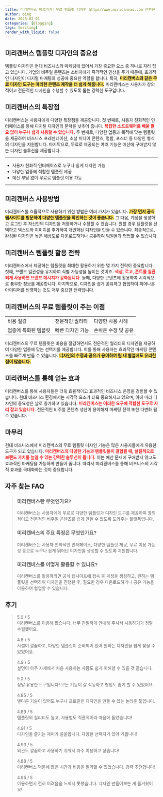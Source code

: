 ```yaml
---
title: 미리캔버스 바로가기ㅣ무료 템플릿 디자인 https//www.miricanvas.com 간편한 사용
author: bing
date: 2025-02-01
categories: [Blogging]
tags: [writing]
render_with_liquid: false
---
```



<h2 id='미리캔버스 템플릿 디자인의 중요성'>미리캔버스 템플릿 디자인의 중요성</h2>

<p>템플릿 디자인은 현대 비즈니스와 마케팅에 있어서 가장 중요한 요소 중 하나로 자리 잡고 있습니다. 기업의 비주얼 콘텐츠는 소비자에게 즉각적인 인상을 주기 때문에, 효과적인 디자인이 디지털 마케팅의 성공에 중요한 역할을 합니다. 특히, <b><span style="background-color: #ffe066;">미리캔버스와 같은 무료 디자인 도구는 이러한 콘텐츠 제작을 더 쉽게 해줍니다.</span></b> 미리캔버스는 사용자가 창의적이고 전문적인 디자인을 수행할 수 있도록 돕는 강력한 도구입니다.</p>

<h2 id='미리캔버스의 특장점'>미리캔버스의 특장점</h2>

<p>미리캔버스는 사용자에게 다양한 특장점을 제공합니다. 첫 번째로, 사용자 친화적인 인터페이스를 통해 디지털 디자인의 문턱을 낮추어 줍니다. <b><span style="color: #ee2323;">복잡한 소프트웨어를 배울 필요 없이 누구나 쉽게 사용할 수 있습니다.</span></b> 두 번째로, 다양한 업종과 목적에 맞는 템플릿을 제공하여 비즈니스 프레젠테이션, 소셜 미디어 콘텐츠, 명함, 포스터 등 다양한 형식의 디자인을 지원합니다. 마지막으로, 무료로 제공되는 여러 기능은 예산에 구애받지 않는 디자인 솔루션을 제공합니다.</p>

<hr />

<ul>
    <li>사용자 친화적 인터페이스로 누구나 쉽게 디자인 가능</li>
    <li>다양한 업종에 적합한 템플릿 제공</li>
    <li>예산 부담 없이 무료로 템플릿 이용 가능</li>
</ul>

<hr />

<h2 id='미리캔버스 사용방법'>미리캔버스 사용방법</h2>

<p>미리캔버스를 효율적으로 사용하기 위한 방법은 여러 가지가 있습니다. <b><span style="background-color: #ffe066;">가장 먼저 공식 웹사이트를 방문하여 다양한 템플릿을 확인하는 것이 좋습니다.</span></b> 그 다음, 계정을 생성하고 로그인 후 자신만의 디자인을 저장하거나 수정할 수 있습니다. 원할 경우 템플릿을 선택하고 텍스트와 이미지를 추가하여 개인화된 디자인을 만들 수 있습니다. 최종적으로, 완성된 디자인은 높은 해상도로 다운로드하거나 공유하여 팀원들과 협업할 수 있습니다.</p>

<h2 id='미리캔버스 템플릿 활용 전략'>미리캔버스 템플릿 활용 전략</h2>

<p>미리캔버스에서 제공하는 템플릿을 최대한 활용하기 위한 몇 가지 전략이 중요합니다. 첫째, 브랜드 일관성을 유지하여 식별 가능성을 높이는 것이죠. <b><span style="color: #ee2323;">색상, 로고, 폰트를 일관되게 사용하면 브랜드 메시지가 강화됩니다.</span></b> 둘째, 다양한 콘텐츠에 활용하여 시각적으로 풍부한 정보를 제공합니다. 마지막으로, 디자인을 쉽게 공유하고 협업하여 피어나온 아이디어를 반영하는 것도 매우 중요한 전략입니다.</p>

<h2 id='미리캔버스의 무료 템플릿이 주는 이점'>미리캔버스의 무료 템플릿이 주는 이점</h2>

<table>
    <tr>
        <td>비용 절감</td>
        <td>전문적인 퀄리티</td>
        <td>다양한 사용 사례</td>
    </tr>
    <tr>
        <td>업종에 특화된 템플릿</td>
        <td>빠른 디자인 가능</td>
        <td>손쉬운 수정 및 공유</td>
    </tr>
</table>

<p>미리캔버스의 무료 템플릿은 비용을 절감하면서도 전문적인 퀄리티의 디자인을 제공하여 다양한 업종에 맞는 선택지를 제공합니다. 이를 통해 사용자는 효과적인 마케팅 콘텐츠를 빠르게 만들 수 있습니다. <b><span style="background-color: #ffe066;">디자인의 수정과 공유가 용이하여 팀 내 협업에도 유리한 점이 많습니다.</span></b></p>

<h2 id='미리캔버스를 통해 얻는 효과'>미리캔버스를 통해 얻는 효과</h2>

<p>미리캔버스를 통해 사용자들은 더욱 효율적이고 효과적인 비즈니스 운영을 경험할 수 있습니다. 현대 비즈니스 환경에서는 시각적 요소가 더욱 중요해지고 있으며, 이에 따라 디자인의 중요성은 날로 증가하고 있습니다. <b><span style="color: #ee2323;">미리캔버스는 이러한 요구에 적합한 도구로 자리 잡고 있습니다.</span></b> 전문적인 비주얼 콘텐츠 생산이 용이해져 마케팅 전략 또한 다변화 될 수 있습니다.</p>

<h2 id='마무리'>마무리</h2>

<p>현대 비즈니스에서 미리캔버스의 무료 템플릿 디자인 기능은 많은 사용자들에게 유용한 도구가 되고 있습니다. <b><span style="color: #ee2323;">미리캔버스의 다양한 기능과 템플릿들이 결합될 때, 실질적으로 브랜드 가치를 높일 수 있는 강력한 솔루션이 됩니다.</span></b> 이는 예산 문제에 구애받지 않고도 효과적인 마케팅을 가능하게 만들어 줍니다. 따라서 미리캔버스를 통해 비즈니스의 시각적 효과를 극대화하는 것이 중요합니다.</p>


<h2 id='자주_찾는_FAQ'>자주 찾는 FAQ</h2>
<div itemscope="" itemtype="https://schema.org/FAQPage"> 
<blockquote> 
<div itemscope="" itemprop="mainEntity" itemtype="https://schema.org/Question"> 
<h3 itemprop="name">미리캔버스란 무엇인가요?</h3> 
<div itemscope="" itemprop="acceptedAnswer" itemtype="https://schema.org/Answer"> 
<span itemprop="text"> 
<p>미리캔버스는 사용자에게 무료로 다양한 템플릿과 디자인 도구를 제공하여 창의적이고 전문적인 비주얼 콘텐츠를 쉽게 만들 수 있도록 도와주는 플랫폼입니다.</p> 
</span> 
</div> 
</div> 

<div itemscope="" itemprop="mainEntity" itemtype="https://schema.org/Question"> 
<h3 itemprop="name">미리캔버스의 주요 특징은 무엇인가요?</h3> 
<div itemscope="" itemprop="acceptedAnswer" itemtype="https://schema.org/Answer"> 
<span itemprop="text"> 
<p>미리캔버스는 사용자 친화적인 인터페이스, 다양한 템플릿 제공, 무료 이용 가능성 등으로 누구나 쉽게 뛰어난 디자인을 생성할 수 있도록 지원합니다.</p> 
</span> 
</div> 
</div> 

<div itemscope="" itemprop="mainEntity" itemtype="https://schema.org/Question"> 
<h3 itemprop="name">미리캔버스를 어떻게 활용할 수 있나요?</h3> 
<div itemscope="" itemprop="acceptedAnswer" itemtype="https://schema.org/Answer"> 
<span itemprop="text"> 
<p>미리캔버스를 활용하려면 공식 웹사이트에 접속 후 계정을 생성하고, 원하는 템플릿을 선택하여 디자인을 진행한 후, 필요한 경우 다운로드하거나 공유 기능을 이용하여 협업할 수 있습니다.</p> 
</span> 
</div> 
</div> 
</blockquote> 
</div>
<h2 id='후기'>후기</h2>
<div itemscope itemtype="https://schema.org/Product">
  <blockquote>
  <div itemprop="review" itemscope itemtype="https://schema.org/Review">
      <div itemprop="reviewRating" itemscope itemtype="https://schema.org/Rating"> <span itemprop="ratingValue">5.0</span> / <span itemprop="bestRating">5</span> </div>
      <span itemprop="reviewBody">미리캔버스를 이용해 봤습니다. 너무 친절하게 안내해 주셔서 사용하기가 정말 수월했어요. </span>
  </div>
  <br>
  <div itemprop="review" itemscope itemtype="https://schema.org/Review">
      <div itemprop="reviewRating" itemscope itemtype="https://schema.org/Rating"> <span itemprop="ratingValue">4.8</span> / <span itemprop="bestRating">5</span> </div>
      <span itemprop="reviewBody">시설이 깔끔하고, 다양한 템플릿이 준비되어 있어 원하는 디자인을 쉽게 찾을 수 있었어요.</span>
  </div>
  <br>
  <div itemprop="review" itemscope itemtype="https://schema.org/Review">
      <div itemprop="reviewRating" itemscope itemtype="https://schema.org/Rating"> <span itemprop="ratingValue">4.9</span> / <span itemprop="bestRating">5</span> </div>
      <span itemprop="reviewBody">설명이 아주 자세해서 처음 사용하는 사람도 쉽게 이해할 수 있을 것 같습니다.</span>
  </div>
  <br>
  <div itemprop="review" itemscope itemtype="https://schema.org/Review">
      <div itemprop="reviewRating" itemscope itemtype="https://schema.org/Rating"> <span itemprop="ratingValue">5.0</span> / <span itemprop="bestRating">5</span> </div>
      <span itemprop="reviewBody">정말 유용한 도구입니다! 모든 기능이 잘 작동하고 협업도 쉽게 할 수 있었어요.</span>
  </div>
  <br>
  <div itemprop="review" itemscope itemtype="https://schema.org/Review">
      <div itemprop="reviewRating" itemscope itemtype="https://schema.org/Rating"> <span itemprop="ratingValue">4.85</span> / <span itemprop="bestRating">5</span> </div>
      <span itemprop="reviewBody">별다른 기술이 없어도 누구나 프로같은 디자인을 만들 수 있는 놀라운 툴입니다.</span>
  </div>
  <br>
  <div itemprop="review" itemscope itemtype="https://schema.org/Review">
      <div itemprop="reviewRating" itemscope itemtype="https://schema.org/Rating"> <span itemprop="ratingValue">4.89</span> / <span itemprop="bestRating">5</span> </div>
      <span itemprop="reviewBody">템플릿의 퀄리티도 높고, 사용법도 직관적이라 마음에 들었습니다!</span>
  </div>
  <br>
  <div itemprop="review" itemscope itemtype="https://schema.org/Review">
      <div itemprop="reviewRating" itemscope itemtype="https://schema.org/Rating"> <span itemprop="ratingValue">4.91</span> / <span itemprop="bestRating">5</span> </div>
      <span itemprop="reviewBody">디자인을 즐기는 재미가 쏠쏠합니다. 다양한 선택지가 있어 기쁩니다!</span>
  </div>
  <br>
  <div itemprop="review" itemscope itemtype="https://schema.org/Review">
      <div itemprop="reviewRating" itemscope itemtype="https://schema.org/Rating"> <span itemprop="ratingValue">4.93</span> / <span itemprop="bestRating">5</span> </div>
      <span itemprop="reviewBody">외관도 깔끔하고 사용하기 쉬워서 자주 이용하고 싶습니다!</span>
  </div>
  <br>
  <div itemprop="review" itemscope itemtype="https://schema.org/Review">
      <div itemprop="reviewRating" itemscope itemtype="https://schema.org/Rating"> <span itemprop="ratingValue">4.88</span> / <span itemprop="bestRating">5</span> </div>
      <span itemprop="reviewBody">미리캔버스 덕분에 많은 시간과 비용을 절약할 수 있었습니다. 강력 추천합니다!</span>
  </div>
  <br>
  <div itemprop="review" itemscope itemtype="https://schema.org/Review">
      <div itemprop="reviewRating" itemscope itemtype="https://schema.org/Rating"> <span itemprop="ratingValue">4.95</span> / <span itemprop="bestRating">5</span> </div>
      <span itemprop="reviewBody">이용하면서 전혀 어려움을 느끼지 못했습니다. 디자인 만들어보는 게 즐거웠어요!</span>
  </div>
  </blockquote>
</div>
